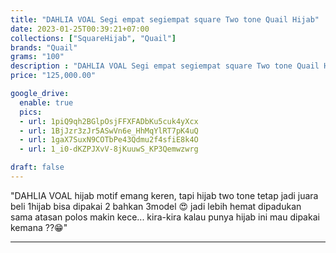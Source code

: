 ```yaml
---
title: "DAHLIA VOAL Segi empat segiempat square Two tone Quail Hijab"
date: 2023-01-25T00:39:21+07:00
collections: ["SquareHijab", "Quail"]
brands: "Quail"
grams: "100"
description : "DAHLIA VOAL Segi empat segiempat square Two tone Quail Hijab"
price: "125,000.00"

google_drive:
  enable: true
  pics:
  - url: 1piQ9qh2BGlpOsjFFXFADbKu5cuk4yXcx
  - url: 1BjJzr3zJr5ASwVn6e_HhMqYlRT7pK4uQ
  - url: 1gaX7SuxN9COTbPe43Qdmu2f4sfiE8k4O
  - url: 1_i0-dKZPJXvV-8jKuuwS_KP3Qemwzwrg

draft: false
---
```


"DAHLIA VOAL
 hijab motif emang keren, tapi hijab two tone tetap jadi juara 
beli 1hijab bisa dipakai 2 bahkan 3model 😍 jadi lebih hemat 
dipadukan sama atasan polos makin kece... kira-kira kalau punya hijab ini mau dipakai kemana ??😁"

---    
  
